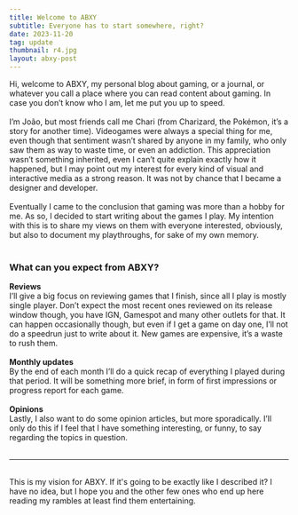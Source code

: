 ```yaml
---
title: Welcome to ABXY
subtitle: Everyone has to start somewhere, right?
date: 2023-11-20
tag: update
thumbnail: r4.jpg
layout: abxy-post
---
```

Hi, welcome to ABXY, my personal blog about gaming, or a journal, or whatever you call a place where you can read content about gaming. In case you don’t know who I am, let me put you up to speed.
<br><br>
I’m João, but most friends call me Chari (from Charizard, the Pokémon, it’s a story for another time). Videogames were always a special thing for me, even though that sentiment wasn’t shared by anyone in my family, who only saw them as way to waste time, or even an addiction. This appreciation wasn’t something inherited, even I can’t quite explain exactly how it happened, but I may point out my interest for every kind of visual and interactive media as a strong reason. It was not by chance that I became a designer and developer.
<br><br>
Eventually I came to the conclusion that gaming was more than a hobby for me. As so, I decided to start writing about the games I play. My intention with this is to share my views on them with everyone interested, obviously, but also to document my playthroughs, for sake of my own memory.
<br><br>

### What can you expect from ABXY?

__Reviews__
<br>
I’ll give a big focus on reviewing games that I finish, since all I play is mostly single player. Don’t expect the most recent ones reviewed on its release window though, you have IGN, Gamespot and many other outlets for that. It can happen occasionally though, but even if I get a game on day one, I’ll not do a speedrun just to write about it. New games are expensive, it’s a waste to rush them.
<br><br>
__Monthly updates__
<br>
By the end of each month I’ll do a quick recap of everything I played during that period. It will be something more brief, in form of first impressions or progress report for each game.
<br><br>
__Opinions__
<br>
Lastly, I also want to do some opinion articles, but more sporadically. I’ll only do this if I feel that I have something interesting, or funny, to say regarding the topics in question.
<br><br>

***

<br>
This is my vision for ABXY. If it's going to be exactly like I described it? I have no idea, but I hope you and the other few ones who end up here reading my rambles at least find them entertaining.
<br><br>